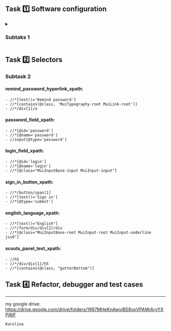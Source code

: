 
<h2> Task 1️⃣ Software configuration </h2>

<details>
<summary> <h3> Subtaks 1 </h3> </summary>

Why have I decided to participate in Automted testing challenge? 

Na challenge ***DareIT*** trafiłam dzięki waszemu wydarzeniu na fb. Był to webinar z Patrycją   
o pracy QA. Byłam już wtedy po krótkim 4-dniowym wprowadzjącym kursie do testowania manualnego   
z innej platformy, jednak zdecydowanie bardziej chcę iść w stronę testów automatyzujących.   

Zdecydowanie się na wzięcie udziału w waszym wyzwaniu nie było trudne. Od dawna trafnie przemawiają do   
mnie wasze treści, głównie na *Instagramie*. Czuję też i mam nadzieję, że sposób w jaki    
prowadzony jest kurs pomoże mi w zdobyciu potrzebnych umiejętności.

***Dzięki wyzwaniu chcę:***

- zdobyć solidne podstawy wiedzy o testowaniu automatyzującym
- stworzyć portfolio do swojego **CV**
- oczywiście znaleźć pierwszą pracę w IT!
- świetnie bawić się przy *troubleshootingu* <br>
</details>

<h2> Task 2️⃣ Selectors </h2>


<h3> Subtask 2 </h3>

#### remind_password_hyperlink_xpath: ####
 
`- //*[text()='Remind password']`   
`- //*[contains(@class, 'MuiTypography-root MuiLink-root')]`   
`- //*/div[1]/a`

#### password_field_xpath: ####

`- //*[@id='password']`  
`- //*[@name='password']`   
`- //input[@type='password']`

#### login_field_xpath: ####

`- //*[@id='login']`   
`- //*[@name='login']`   
`- //*[@class="MuiInputBase-input MuiInput-input"]`

#### sign_in_button_xpath: ####

`- //*/button/span[1]`   
`- //*[text()='Sign in']`   
`- //*[@type='submit']`

#### english_language_xpath: ####

`- //*[text()="English"]`   
`- //*/form/div/div[2]/div`    
`- //*[@class="MuiInputBase-root MuiInput-root MuiInput-underline jss6"]`    

#### scouts_panel_text_xpath: ####

`- //h5`   
`- //*/div/div[1]/h5`   
`- //*[contains(@class, "gutterBottom")]`


<h2> Task 4️⃣ Refactor, debugger and test cases </h2>

-----

my google drive: https://drive.google.com/drive/folders/1987MHeKnAwviBS8oxVPAMrAryYXPj8IF   


`Karolina`
